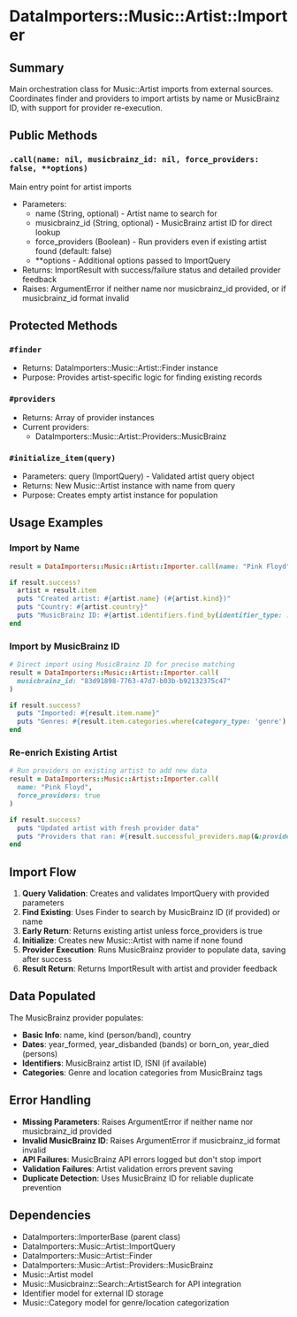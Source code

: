 # DataImporters::Music::Artist::Importer

## Summary
Main orchestration class for Music::Artist imports from external sources. Coordinates finder and providers to import artists by name or MusicBrainz ID, with support for provider re-execution.

## Public Methods

### `.call(name: nil, musicbrainz_id: nil, force_providers: false, **options)`
Main entry point for artist imports
- Parameters:
  - name (String, optional) - Artist name to search for
  - musicbrainz_id (String, optional) - MusicBrainz artist ID for direct lookup
  - force_providers (Boolean) - Run providers even if existing artist found (default: false)
  - **options - Additional options passed to ImportQuery
- Returns: ImportResult with success/failure status and detailed provider feedback
- Raises: ArgumentError if neither name nor musicbrainz_id provided, or if musicbrainz_id format invalid

## Protected Methods

### `#finder`
- Returns: DataImporters::Music::Artist::Finder instance
- Purpose: Provides artist-specific logic for finding existing records

### `#providers`
- Returns: Array of provider instances
- Current providers:
  - DataImporters::Music::Artist::Providers::MusicBrainz

### `#initialize_item(query)`
- Parameters: query (ImportQuery) - Validated artist query object
- Returns: New Music::Artist instance with name from query
- Purpose: Creates empty artist instance for population

## Usage Examples

### Import by Name
```ruby
result = DataImporters::Music::Artist::Importer.call(name: "Pink Floyd")

if result.success?
  artist = result.item
  puts "Created artist: #{artist.name} (#{artist.kind})"
  puts "Country: #{artist.country}"
  puts "MusicBrainz ID: #{artist.identifiers.find_by(identifier_type: :music_musicbrainz_artist_id)&.value}"
end
```

### Import by MusicBrainz ID
```ruby
# Direct import using MusicBrainz ID for precise matching
result = DataImporters::Music::Artist::Importer.call(
  musicbrainz_id: "83d91898-7763-47d7-b03b-b92132375c47"
)

if result.success?
  puts "Imported: #{result.item.name}"
  puts "Genres: #{result.item.categories.where(category_type: 'genre').pluck(:name).join(', ')}"
end
```

### Re-enrich Existing Artist
```ruby
# Run providers on existing artist to add new data
result = DataImporters::Music::Artist::Importer.call(
  name: "Pink Floyd",
  force_providers: true
)

if result.success?
  puts "Updated artist with fresh provider data"
  puts "Providers that ran: #{result.successful_providers.map(&:provider_name).join(', ')}"
end
```

## Import Flow

1. **Query Validation**: Creates and validates ImportQuery with provided parameters
2. **Find Existing**: Uses Finder to search by MusicBrainz ID (if provided) or name
3. **Early Return**: Returns existing artist unless force_providers is true
4. **Initialize**: Creates new Music::Artist with name if none found
5. **Provider Execution**: Runs MusicBrainz provider to populate data, saving after success
6. **Result Return**: Returns ImportResult with artist and provider feedback

## Data Populated

The MusicBrainz provider populates:
- **Basic Info**: name, kind (person/band), country
- **Dates**: year_formed, year_disbanded (bands) or born_on, year_died (persons)
- **Identifiers**: MusicBrainz artist ID, ISNI (if available)
- **Categories**: Genre and location categories from MusicBrainz tags

## Error Handling

- **Missing Parameters**: Raises ArgumentError if neither name nor musicbrainz_id provided
- **Invalid MusicBrainz ID**: Raises ArgumentError if musicbrainz_id format invalid
- **API Failures**: MusicBrainz API errors logged but don't stop import
- **Validation Failures**: Artist validation errors prevent saving
- **Duplicate Detection**: Uses MusicBrainz ID for reliable duplicate prevention

## Dependencies

- DataImporters::ImporterBase (parent class)
- DataImporters::Music::Artist::ImportQuery
- DataImporters::Music::Artist::Finder
- DataImporters::Music::Artist::Providers::MusicBrainz
- Music::Artist model
- Music::Musicbrainz::Search::ArtistSearch for API integration
- Identifier model for external ID storage
- Music::Category model for genre/location categorization